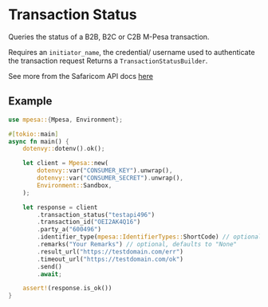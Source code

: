 # Transaction Status

Queries the status of a B2B, B2C or C2B M-Pesa transaction.

Requires an `initiator_name`, the credential/ username used to authenticate the transaction request
Returns a `TransactionStatusBuilder`.

See more from the Safaricom API docs [here](https://developer.safaricom.co.ke/Documentation)

## Example

```rust
use mpesa::{Mpesa, Environment};

#[tokio::main]
async fn main() {
    dotenvy::dotenv().ok();

    let client = Mpesa::new(
        dotenvy::var("CONSUMER_KEY").unwrap(),
        dotenvy::var("CONSUMER_SECRET").unwrap(),
        Environment::Sandbox,
    );

    let response = client
        .transaction_status("testapi496")
        .transaction_id("OEI2AK4Q16")
        .party_a("600496")
        .identifier_type(mpesa::IdentifierTypes::ShortCode) // optional, defaults to `IdentifierTypes::ShortCode`
        .remarks("Your Remarks") // optional, defaults to "None"
        .result_url("https://testdomain.com/err")
        .timeout_url("https://testdomain.com/ok")
        .send()
        .await;

    assert!(response.is_ok())
}
```
